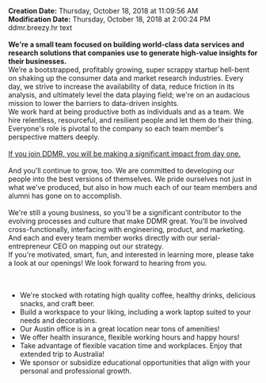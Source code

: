 <div><b>Creation Date:</b> Thursday, October 18, 2018 at 11:09:56 AM<br></div>
<div><b>Modification Date:</b> Thursday, October 18, 2018 at 2:00:24 PM<br></div>
<div>ddmr.breezy.hr text</div>
<div><br></div>
<div><b>We're a small team focused on building world-class data services and research solutions that companies use to generate high-value insights for their businesses. </b><br></div>
<div>We’re a bootstrapped, profitably growing, super scrappy startup hell-bent on shaking up the consumer data and market research industries. Every day, we strive to increase the availability of data, reduce friction in its analysis, and ultimately level the data playing field; we're on an audacious mission to lower the barriers to data-driven insights.</div>
<div>We work hard at being productive both as individuals and as a team. We hire relentless, resourceful, and resilient people and let them do their thing. Everyone's role is pivotal to the company so each team member's perspective matters deeply.</div>
<div><br></div>
<div><u>If you join DDMR, you will be making a significant impact from day one.</u><br></div>
<div><br></div>
<div>And you'll continue to grow, too. We are committed to developing our people into the best versions of themselves. We pride ourselves not just in what we've produced, but also in how much each of our team members and alumni has gone on to accomplish.</div>
<div><br></div>
<div>We're still a young business, so you'll be a significant contributor to the evolving processes and culture that make DDMR great. You’ll be involved cross-functionally, interfacing with engineering, product, and marketing. And each and every team member works directly with our serial-entrepreneur CEO on mapping out our strategy.</div>
<div>If you're motivated, smart, fun, and interested in learning more, please take a look at our openings! We look forward to hearing from you.</div>
<div><br></div>
<div><br></div>
<ul>
<li>We're stocked with rotating high quality coffee, healthy drinks, delicious snacks, and craft beer.</li>
<li>Build a workspace to your liking, including a work laptop suited to your needs and decorations.</li>
<li>Our Austin office is in a great location near tons of amenities!</li>
<li>We offer health insurance, flexible working hours and happy hours!</li>
<li>Take advantage of flexible vacation time and workplaces. Enjoy that extended trip to Australia!</li>
<li>We sponsor or subsidize educational opportunities that align with your personal and professional growth.</li>
</ul>

